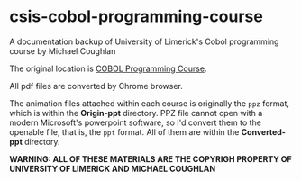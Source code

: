 # csis-cobol-programming-course
A documentation backup of University of Limerick's Cobol programming course by Michael Coughlan

The original location is [COBOL Programming Course](https://www.csis.ul.ie/cobol/course/Default.htm).

All pdf files are converted by Chrome browser.

The animation files attached within each course is originally the `ppz` format, which is within the **Origin-ppt** directory. PPZ file cannot open with a modern Microsoft's powerpoint software, so I'd convert them to the openable file, that is, the `ppt` format. All of them are within the **Converted-ppt** directory.



**WARNING: ALL OF THESE MATERIALS ARE THE COPYRIGH PROPERTY OF UNIVERSITY OF LIMERICK AND MICHAEL COUGHLAN**
